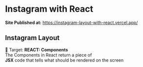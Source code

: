 # Instagram with React

**Site Published at:** https://instagram-layout-with-react.vercel.app/

## Instagram Layout
🎯 Target: **REACT: Components**</br>
The Components in React return a piece of </br>
**JSX** code that tells what should be rendered on the screen

